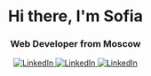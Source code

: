 <div id="header" align="center">
<h1>Hi there, I'm Sofia</h1>
<h3>Web Developer from Moscow</h3>
</div>


<div id="socials" align="center">
<a href="telegram">
<img src="https://img.shields.io/badge/Telegram-blue?style=for-the-
badge&logo=telegram&logo Color=white" alt="LinkedIn"/>
</a>
<a href="linkedin-url">
<img src="https://img.shields.io/badge/LinkedIn-blue?style=for-the-
badge&logo=linkedin&logo Color=white" alt="LinkedIn"/>
</a>
<a href="linkedin-url">
<img src="https://img.shields.io/badge/LinkedIn-blue?style=for-the-
badge&logo=linkedin&logo Color=white" alt="LinkedIn"/>
</a>
</div>
